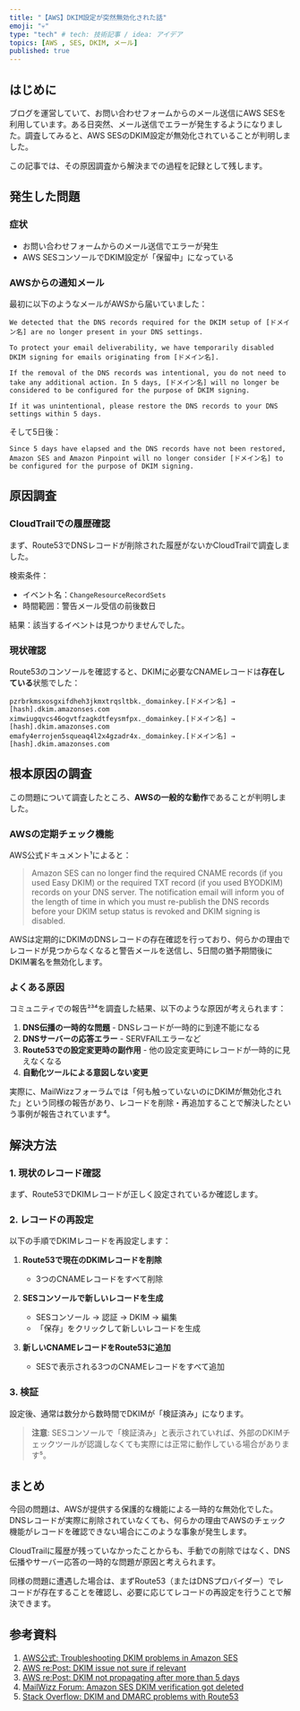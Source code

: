 ```yaml
---
title: "【AWS】DKIM設定が突然無効化された話"
emoji: "💀"
type: "tech" # tech: 技術記事 / idea: アイデア
topics: [AWS , SES, DKIM, メール]
published: true
---
```


## はじめに

ブログを運営していて、お問い合わせフォームからのメール送信にAWS SESを利用しています。ある日突然、メール送信でエラーが発生するようになりました。調査してみると、AWS SESのDKIM設定が無効化されていることが判明しました。

この記事では、その原因調査から解決までの過程を記録として残します。

## 発生した問題

### 症状
- お問い合わせフォームからのメール送信でエラーが発生
- AWS SESコンソールでDKIM設定が「保留中」になっている

### AWSからの通知メール

最初に以下のようなメールがAWSから届いていました：

```
We detected that the DNS records required for the DKIM setup of [ドメイン名] are no longer present in your DNS settings.

To protect your email deliverability, we have temporarily disabled DKIM signing for emails originating from [ドメイン名].

If the removal of the DNS records was intentional, you do not need to take any additional action. In 5 days, [ドメイン名] will no longer be considered to be configured for the purpose of DKIM signing.

If it was unintentional, please restore the DNS records to your DNS settings within 5 days.
```

そして5日後：

```
Since 5 days have elapsed and the DNS records have not been restored, Amazon SES and Amazon Pinpoint will no longer consider [ドメイン名] to be configured for the purpose of DKIM signing.
```

## 原因調査

### CloudTrailでの履歴確認

まず、Route53でDNSレコードが削除された履歴がないかCloudTrailで調査しました。

検索条件：
- イベント名：`ChangeResourceRecordSets`
- 時間範囲：警告メール受信の前後数日

結果：該当するイベントは見つかりませんでした。

### 現状確認

Route53のコンソールを確認すると、DKIMに必要なCNAMEレコードは**存在している**状態でした：

```
pzrbrkmsxosgxifdheh3jkmxtrqsltbk._domainkey.[ドメイン名] → [hash].dkim.amazonses.com
ximwiugqvcs46ogvtfzagkdtfeysmfpx._domainkey.[ドメイン名] → [hash].dkim.amazonses.com
emafy4errojen5squeaq4l2x4gzadr4x._domainkey.[ドメイン名] → [hash].dkim.amazonses.com
```

## 根本原因の調査

この問題について調査したところ、**AWSの一般的な動作**であることが判明しました。

### AWSの定期チェック機能

AWS公式ドキュメント¹によると：

> Amazon SES can no longer find the required CNAME records (if you used Easy DKIM) or the required TXT record (if you used BYODKIM) records on your DNS server. The notification email will inform you of the length of time in which you must re-publish the DNS records before your DKIM setup status is revoked and DKIM signing is disabled.

AWSは定期的にDKIMのDNSレコードの存在確認を行っており、何らかの理由でレコードが見つからなくなると警告メールを送信し、5日間の猶予期間後にDKIM署名を無効化します。

### よくある原因

コミュニティでの報告²³⁴を調査した結果、以下のような原因が考えられます：

1. **DNS伝播の一時的な問題** - DNSレコードが一時的に到達不能になる
2. **DNSサーバーの応答エラー** - SERVFAILエラーなど
3. **Route53での設定変更時の副作用** - 他の設定変更時にレコードが一時的に見えなくなる
4. **自動化ツールによる意図しない変更**

実際に、MailWizzフォーラムでは「何も触っていないのにDKIMが無効化された」という同様の報告があり、レコードを削除・再追加することで解決したという事例が報告されています⁴。

## 解決方法

### 1. 現状のレコード確認

まず、Route53でDKIMレコードが正しく設定されているか確認します。

### 2. レコードの再設定

以下の手順でDKIMレコードを再設定します：

1. **Route53で現在のDKIMレコードを削除**
   - 3つのCNAMEレコードをすべて削除

2. **SESコンソールで新しいレコードを生成**
   - SESコンソール → 認証 → DKIM → 編集
   - 「保存」をクリックして新しいレコードを生成

3. **新しいCNAMEレコードをRoute53に追加**
   - SESで表示される3つのCNAMEレコードをすべて追加

### 3. 検証

設定後、通常は数分から数時間でDKIMが「検証済み」になります。

> **注意**: SESコンソールで「検証済み」と表示されていれば、外部のDKIMチェックツールが認識しなくても実際には正常に動作している場合があります⁵。

## まとめ

今回の問題は、AWSが提供する保護的な機能による一時的な無効化でした。DNSレコードが実際に削除されていなくても、何らかの理由でAWSのチェック機能がレコードを確認できない場合にこのような事象が発生します。

CloudTrailに履歴が残っていなかったことからも、手動での削除ではなく、DNS伝播やサーバー応答の一時的な問題が原因と考えられます。

同様の問題に遭遇した場合は、まずRoute53（またはDNSプロバイダー）でレコードが存在することを確認し、必要に応じてレコードの再設定を行うことで解決できます。

## 参考資料

1. [AWS公式: Troubleshooting DKIM problems in Amazon SES](https://docs.aws.amazon.com/ses/latest/dg/troubleshoot-dkim.html)
2. [AWS re:Post: DKIM issue not sure if relevant](https://repost.aws/questions/QUfyHhcyHbSk24UOSuQ6qZGg/dkim-issue-not-sure-if-relevant)
3. [AWS re:Post: DKIM not propagating after more than 5 days](https://repost.aws/questions/QUOFUiCPjDSwGwBIW2bmJa8Q/dkim-not-propagating-after-more-than-5-days)
4. [MailWizz Forum: Amazon SES DKIM verification got deleted](https://forum.mailwizz.com/threads/amazon-ses-dkim-verification-got-deleted.2279/)
5. [Stack Overflow: DKIM and DMARC problems with Route53](https://stackoverflow.com/questions/58885953/dkim-and-dmarc-problems-with-route53)